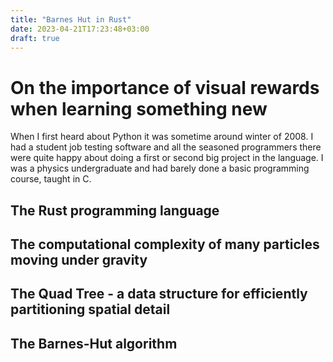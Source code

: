 ```yaml
---
title: "Barnes Hut in Rust"
date: 2023-04-21T17:23:48+03:00
draft: true
---
```


# On the importance of visual rewards when learning something new

When I first heard about Python it was sometime around winter of 2008. I had a student job testing software and all the seasoned programmers there were quite happy about doing a first or second big project in the language. I was a physics undergraduate and had barely done a basic programming course, taught in C. 

## The Rust programming language

## The computational complexity of many particles moving under gravity

## The Quad Tree - a data structure for efficiently partitioning spatial detail

## The Barnes-Hut algorithm









